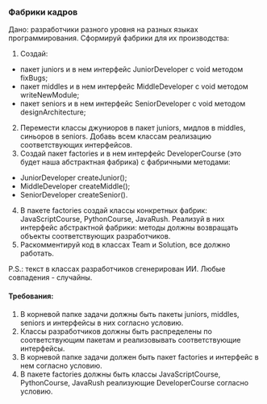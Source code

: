 
### Фабрики кадров

Дано: разработчики разного уровня на разных языках программирования.
Сформируй фабрики для их производства:
1. Создай:
- пакет juniors и в нем интерфейс JuniorDeveloper с void методом fixBugs;
- пакет middles и в нем интерфейс MiddleDeveloper с void методом writeNewModule;
- пакет seniors и в нем интерфейс SeniorDeveloper с void методом designArchitecture;
2. Перемести классы джуниоров в пакет juniors, мидлов в middles, синьоров в seniors.
Добавь всем классам реализацию соответствующих интерфейсов.
3. Создай пакет factories и в нем интерфейс DeveloperCourse (это будет наша абстрактная фабрика) с фабричными методами:
- JuniorDeveloper createJunior();
- MiddleDeveloper createMiddle();
- SeniorDeveloper createSenior().
4. В пакете factories создай классы конкретных фабрик: JavaScriptCourse, PythonCourse, JavaRush.
Реализуй в них интерфейс абстрактной фабрики: методы должны возвращать объекты соответствующих разработчиков.
5. Раскомментируй код в классах Team и Solution, все должно работать.

P.S.: текст в классах разработчиков сгенерирован ИИ. Любые совпадения - случайны.


#### Требования:
1.	В корневой папке задачи должны быть пакеты juniors, middles, seniors и интерфейсы в них согласно условию.
2.	Классы разработчиков должны быть распределены по соответствующим пакетам и реализовывать соответствующие интерфейсы.
3.	В корневой папке задачи должен быть пакет factories и интерфейс в нем согласно условию.
4.	В пакете factories должны быть классы JavaScriptCourse, PythonCourse, JavaRush реализующие DeveloperCourse согласно условию.

